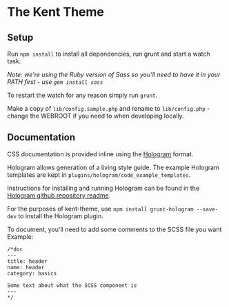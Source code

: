 # The Kent Theme

## Setup

Run `npm install` to install all dependencies, run grunt and start a watch task.

*Note: we're using the Ruby version of Sass so you'll need to have it in your PATH first - use `gem install sass`*

To restart the watch for any reason simply run `grunt`.

Make a copy of `lib/config.sample.php` and rename to `lib/config.php` - change the WEBROOT if you need to when developing locally.

## Documentation

CSS documentation is provided inline using the [Hologram](http://trulia.github.io/hologram/) format.

Hologram allows generation of a living style guide. The example Hologram templates are kept in `plugins/hologram/code_example_templates`.

Instructions for installing and running Hologram can be found in the [Hologram github repository readme](https://github.com/trulia/hologram/blob/master/README.md).

For the purposes of kent-theme, use `npm install grunt-hologram --save-dev` to install the Hologram plugin.

To document, you'll need to add some comments to the SCSS file you want
Example:

```
/*doc
---
title: header
name: header
category: basics

Some text about what the SCSS component is
---
*/
```
